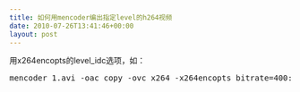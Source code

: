 ```yaml
---
title: 如何用mencoder编出指定level的h264视频
date: 2010-07-26T13:41:46+00:00
layout: post
---
```

用x264encopts的level_idc选项，如：

<pre class="brush: bash">mencoder 1.avi -oac copy -ovc x264 -x264encopts bitrate=400:level_idc=3.1 -o 2.avi
</pre>
